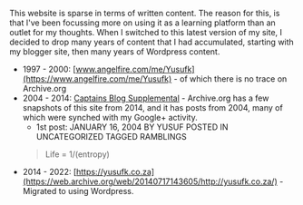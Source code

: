 <!--
title: My websites
date: 2022-08-26
-->

This website is sparse in terms of written content. The reason for this, is that I've been focussing more on using it as a learning platform than an outlet for my thoughts. When I switched to this latest version of my site, I decided to drop many years of content that I had accumulated, starting with my blogger site, then many years of Wordpress content. 

* 1997 - 2000: [www.angelfire.com/me/Yusufk](https://www.angelfire.com/me/Yusufk) - of which there is no trace on Archive.org
* 2004 - 2014: [Captains Blog Supplemental](https://web.archive.org/web/20140604065356/http://ysfk.blogspot.com/) - Archive.org has a few snapshots of this site from 2014, and it has posts from 2004, many of which were synched with my Google+ activity. 
  - 1st post: JANUARY 16, 2004 BY YUSUF  POSTED IN UNCATEGORIZED  TAGGED RAMBLINGS
  > Life = 1/(entropy) 
* 2014 - 2022: [https://yusufk.co.za](https://web.archive.org/web/20140717143605/http://yusufk.co.za/) - Migrated to using Wordpress.